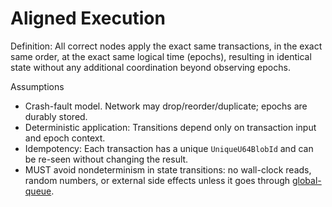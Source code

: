 # Aligned Execution

Definition: All correct nodes apply the exact same transactions, in the exact same order, at the exact same logical time (epochs), resulting in identical state without any additional coordination beyond observing epochs.

Assumptions

- Crash-fault model. Network may drop/reorder/duplicate; epochs are durably stored.
- Deterministic application: Transitions depend only on transaction input and epoch context.
- Idempotency: Each transaction has a unique `UniqueU64BlobId` and can be re-seen without changing the result.
- MUST avoid nondeterminism in state transitions: no wall-clock reads, random numbers, or external side effects unless it goes through [global-queue](./global-queue.md).